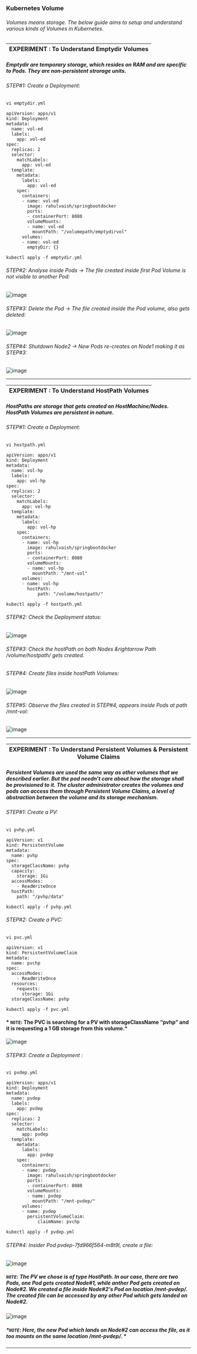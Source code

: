 ### Kubernetes Volume
###### Volumes means storage. The below guide aims to setup and understand various kinds of Volumes in Kubernetes. 

| EXPERIMENT : To Understand Emptydir Volumes |
|---|
##### Emptydir are temporary storage, which resides on RAM and are specific to Pods. They are non-persistent strorage units.
###### *STEP#1:  Create a Deployment:*
```
vi emptydir.yml
```
```
apiVersion: apps/v1
kind: Deployment
metadata:
  name: vol-ed
  labels:
    app: vol-ed
spec:
  replicas: 2
  selector:
    matchLabels:
      app: vol-ed
  template:
    metadata:
      labels:
        app: vol-ed
    spec:
      containers:
      - name: vol-ed
        image: rahulvaish/springbootdocker
        ports:
        - containerPort: 8080
        volumeMounts:
        - name: vol-ed
          mountPath: "/volumepath/emptydirvol"
      volumes:
      - name: vol-ed
        emptyDir: {}       
```
```
kubectl apply -f emptydir.yml
```
###### *STEP#2: Analyse inside Pods &rightarrow; The file created inside first Pod Volume is not visible to another Pod:*
![image](https://user-images.githubusercontent.com/45539698/68653982-f68b4180-0552-11ea-832c-3f8098746d7b.png)
###### *STEP#3: Delete the Pod &rightarrow; The file created inside the Pod volume, also gets deleted:*
![image](https://user-images.githubusercontent.com/45539698/68656889-ab742d00-0558-11ea-8aad-9e04e1bbff74.png)
###### *STEP#4: Shutdown Node2 &rightarrow; New Pods re-creates on Node1 making it as STEP#3:*
![image](https://user-images.githubusercontent.com/45539698/68658167-f0995e80-055a-11ea-811a-da960ab9584c.png)

<hr>

| EXPERIMENT : To Understand HostPath Volumes |
|---|
##### HostPaths are storage that gets created on HostMachine/Nodes. HostPath Volumes are persistent in nature.
###### *STEP#1:  Create a Deployment:*
```
vi hostpath.yml
```
```
apiVersion: apps/v1
kind: Deployment
metadata:
  name: vol-hp
  labels:
    app: vol-hp
spec:
  replicas: 2
  selector:
    matchLabels:
      app: vol-hp
  template:
    metadata:
      labels:
        app: vol-hp
    spec:
      containers:
      - name: vol-hp
        image: rahulvaish/springbootdocker
        ports:
        - containerPort: 8080
        volumeMounts:
        - name: vol-hp
          mountPath: "/mnt-vol"
      volumes:
      - name: vol-hp
        hostPath:
            path: "/volume/hostpath/"

```
```
kubectl apply -f hostpath.yml
```
###### *STEP#2: Check the Deployment status:*
![image](https://user-images.githubusercontent.com/45539698/68698705-84911780-05a7-11ea-899c-84f55d359bf8.png)
###### *STEP#3: Check the hostPath on both Nodes &rightarrow Path /volume/hostpath/ gets created.* 
###### *STEP#4: Create files inside hostPath Volumes:*
![image](https://user-images.githubusercontent.com/45539698/68682775-abd9eb80-058b-11ea-9863-2a73172a6e92.png)
###### *STEP#5: Observe the files created in STEP#4, appears inside Pods at path /mnt-vol:*
![image](https://user-images.githubusercontent.com/45539698/68682079-8ef0e880-058a-11ea-8d65-3bd057f8f821.png)

<hr>

| EXPERIMENT : To Understand Persistent Volumes & Persistent Volume Claims |
|---|
##### Persistent Volumes are used the same way as other volumes that we described earlier. But the pod needn’t care about how the storage shall be provisioned to it. The cluster administrator creates the volumes and pods can access them through Persistent Volume Claims, a level of abstraction between the volume and its storage mechanism.
###### *STEP#1:  Create a PV:*
```
vi pvhp.yml
```
```
apiVersion: v1
kind: PersistentVolume
metadata:
  name: pvhp
spec:
  storageClassName: pvhp
  capacity:
    storage: 1Gi
  accessModes:
    - ReadWriteOnce
  hostPath:
    path: "/pvhp/data"
```
```
kubectl apply -f pvhp.yml
```
###### *STEP#2:  Create a PVC:*
```
vi pvc.yml
```
```
apiVersion: v1
kind: PersistentVolumeClaim
metadata:
  name: pvchp
spec:
  accessModes:
    - ReadWriteOnce
  resources:
    requests:
      storage: 1Gi
  storageClassName: pvhp
```
```
kubectl apply -f pvc.yml
```
#### * ```NOTE```: The PVC is searching for a PV with storageClassName “pvhp” and it is requesting a 1 GB storage from this volume.*
![image](https://user-images.githubusercontent.com/45539698/68702706-47308800-05af-11ea-8cc1-221932ff5cee.png)
###### *STEP#3: Create a Deployment :*
```
vi pvdep.yml
```
```
apiVersion: apps/v1
kind: Deployment
metadata:
  name: pvdep
  labels:
    app: pvdep
spec:
  replicas: 2
  selector:
    matchLabels:
      app: pvdep
  template:
    metadata:
      labels:
        app: pvdep
    spec:
      containers:
      - name: pvdep
        image: rahulvaish/springbootdocker
        ports:
        - containerPort: 8080
        volumeMounts:
        - name: pvdep
          mountPath: "/mnt-pvdep/"
      volumes:
      - name: pvdep
        persistentVolumeClaim:
            claimName: pvchp
```	
```
kubectl apply -f pvdep.yml
```
###### *STEP#4: Insider Pod pvdep-7fd966f564-m8t9l, create a file:*
![image](https://user-images.githubusercontent.com/45539698/68705968-05a2db80-05b5-11ea-903e-7030f96c60fc.png)
##### *```NOTE```: The PV we chose is of type HostPath. In our case, there are two Pods, one Pod gets created Node#1, while anther Pod gets created on Node#2. We created a file inside Node#2's Pod on location /mnt-pvdep/. The created file can be accessed  by any other Pod which gets landed on Node#2.*
![image](https://user-images.githubusercontent.com/45539698/68706481-f2444000-05b5-11ea-8e21-c15ace7b2013.png)
##### *```NOTE```: Here, the new Pod which lands on Node#2 can access the file, as it too mounts on the same location /mnt-pvdep/. *



<hr>


